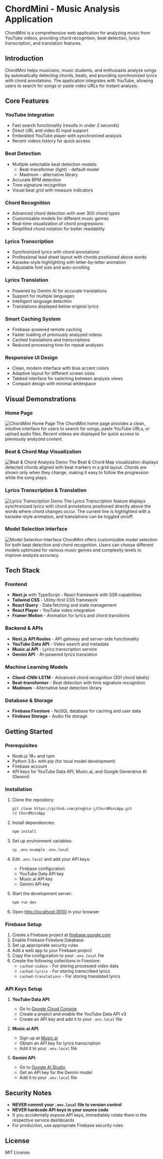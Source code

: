 # ChordMini - Music Analysis Application

ChordMini is a comprehensive web application for analyzing music from YouTube videos, providing chord recognition, beat detection, lyrics transcription, and translation features.

## Introduction

ChordMini helps musicians, music students, and enthusiasts analyze songs by automatically detecting chords, beats, and providing synchronized lyrics with chord annotations. The application integrates with YouTube, allowing users to search for songs or paste video URLs for instant analysis.

## Core Features

### YouTube Integration
- Fast search functionality (results in under 2 seconds)
- Direct URL and video ID input support
- Embedded YouTube player with synchronized analysis
- Recent videos history for quick access

### Beat Detection
- Multiple selectable beat detection models:
  - Beat-transformer (light) - default model
  - Madmom - alternative library
- Accurate BPM detection
- Time signature recognition
- Visual beat grid with measure indicators

### Chord Recognition
- Advanced chord detection with over 300 chord types
- Customizable models for different music genres
- Real-time visualization of chord progressions
- Simplified chord notation for better readability

### Lyrics Transcription
- Synchronized lyrics with chord annotations
- Professional lead sheet layout with chords positioned above words
- Karaoke-style highlighting with letter-by-letter animation
- Adjustable font size and auto-scrolling

### Lyrics Translation
- Powered by Gemini AI for accurate translations
- Support for multiple languages
- Intelligent language detection
- Translations displayed below original lyrics

### Smart Caching System
- Firebase-powered remote caching
- Faster loading of previously analyzed videos
- Cached translations and transcriptions
- Reduced processing time for repeat analyses

### Responsive UI Design
- Clean, modern interface with blue accent colors
- Adaptive layout for different screen sizes
- Tabbed interface for switching between analysis views
- Compact design with minimal whitespace

## Visual Demonstrations

### Home Page
![ChordMini Home Page](demo_page3.png)
The ChordMini home page provides a clean, intuitive interface for users to search for songs, paste YouTube URLs, or upload audio files. Recent videos are displayed for quick access to previously analyzed content.

### Beat & Chord Map Visualization
![Beat & Chord Analysis Demo](demo_page1.png)
The Beat & Chord Map visualization displays detected chords aligned with beat markers in a grid layout. Chords are shown only when they change, making it easy to follow the progression while the song plays.

### Lyrics Transcription & Translation
![Lyrics Transcription Demo](demo_page2.png)
The Lyrics Transcription feature displays synchronized lyrics with chord annotations positioned directly above the words where chord changes occur. The current line is highlighted with a karaoke-style animation, and translations can be toggled on/off.

### Model Selection Interface
![Model Selection Interface](demo_page4.png)
ChordMini offers customizable model selection for both beat detection and chord recognition. Users can choose different models optimized for various music genres and complexity levels to improve analysis accuracy.

## Tech Stack

### Frontend
- **Next.js** with TypeScript - React framework with SSR capabilities
- **Tailwind CSS** - Utility-first CSS framework
- **React Query** - Data fetching and state management
- **React Player** - YouTube video integration
- **Framer Motion** - Animation for lyrics and chord transitions

### Backend & APIs
- **Next.js API Routes** - API gateway and server-side functionality
- **YouTube Data API** - Video search and metadata
- **Music.ai API** - Lyrics transcription service
- **Gemini API** - AI-powered lyrics translation

### Machine Learning Models
- **Chord-CNN-LSTM** - Advanced chord recognition (301 chord labels)
- **Beat-transformer** - Beat detection with time signature recognition
- **Madmom** - Alternative beat detection library

### Database & Storage
- **Firebase Firestore** - NoSQL database for caching and user data
- **Firebase Storage** - Audio file storage

## Getting Started

### Prerequisites

- Node.js 18+ and npm
- Python 3.8+ with pip (for local model development)
- Firebase account
- API keys for YouTube Data API, Music.ai, and Google Generative AI (Gemini)

### Installation

1. Clone the repository:
   ```bash
   git clone https://github.com/ptnghia-j/ChordMiniApp.git
   cd ChordMiniApp
   ```

2. Install dependencies:
   ```bash
   npm install
   ```

3. Set up environment variables:
   ```bash
   cp .env.example .env.local
   ```

4. Edit `.env.local` and add your API keys:
   - Firebase configuration
   - YouTube Data API key
   - Music.ai API key
   - Gemini API key

5. Start the development server:
   ```bash
   npm run dev
   ```

6. Open [http://localhost:3000](http://localhost:3000) in your browser

### Firebase Setup

1. Create a Firebase project at [firebase.google.com](https://firebase.google.com/)
2. Enable Firebase Firestore Database
3. Set up appropriate security rules
4. Add a web app to your Firebase project
5. Copy the configuration to your `.env.local` file
6. Create the following collections in Firestore:
   - `cached-videos` - For storing processed video data
   - `cached-lyrics` - For storing transcribed lyrics
   - `cached-translations` - For storing translated lyrics

### API Keys Setup

1. **YouTube Data API**:
   - Go to [Google Cloud Console](https://console.cloud.google.com/)
   - Create a project and enable the YouTube Data API v3
   - Create an API key and add it to your `.env.local` file

2. **Music.ai API**:
   - Sign up at [Music.ai](https://music.ai/)
   - Obtain an API key for lyrics transcription
   - Add it to your `.env.local` file

3. **Gemini API**:
   - Go to [Google AI Studio](https://makersuite.google.com/)
   - Get an API key for the Gemini model
   - Add it to your `.env.local` file

## Security Notes

- **NEVER commit your `.env.local` file to version control**
- **NEVER hardcode API keys in your source code**
- If you accidentally expose API keys, immediately rotate them in the respective service dashboards
- For production, use appropriate Firebase security rules

## License

MIT License
